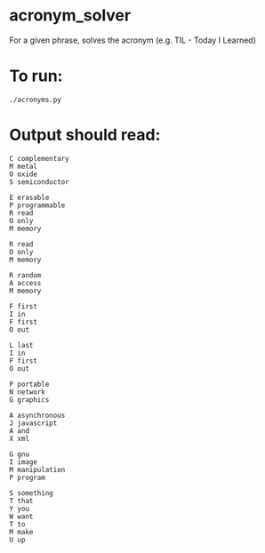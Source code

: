 # acronym_solver
For a given phrase, solves the acronym (e.g. TIL - Today I Learned)

# To run:
`./acronyms.py`

# Output should read:
```
C complementary
M metal
O oxide
S semiconductor

E erasable
P programmable
R read
O only
M memory

R read
O only
M memory

R random
A access
M memory

F first
I in
F first
O out

L last
I in
F first
O out

P portable
N network
G graphics

A asynchronous
J javascript
A and
X xml

G gnu
I image
M manipulation
P program

S something
T that
Y you
W want
T to
M make
U up
```

